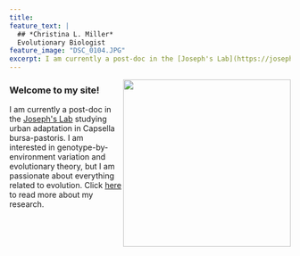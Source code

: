 ```yaml
---
title:
feature_text: |
  ## *Christina L. Miller*
  Evolutionary Biologist
feature_image: "DSC_0104.JPG"
excerpt: I am currently a post-doc in the [Joseph's Lab](https://josephslab.github.io/) studying urban adaptation in Capsella bursa-pastoris. I am interested in genotype-by-environment variation and evolutionary theory, but I am passionate about everything related to evolution. Click [here](https://christinalmiller.github.io/Research) to read more about my research. 
---
```


<img src="https://user-images.githubusercontent.com/127891763/234729975-17ff0ad2-f68e-407f-89d3-b6e4b7bb3132.jpg" align="right" width="300px"/> 

### Welcome to my site!

I am currently a post-doc in the [Joseph's Lab](https://josephslab.github.io/) studying urban adaptation in Capsella bursa-pastoris. I am interested in genotype-by-environment variation and evolutionary theory, but I am passionate about everything related to evolution. Click [here](https://christinalmiller.github.io/Research) to read more about my research.



